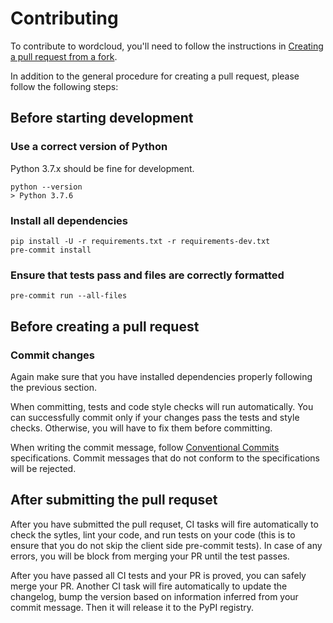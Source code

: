 # Contributing

To contribute to wordcloud, you'll need to follow the instructions in [Creating a pull request from a fork](https://help.github.com/en/github/collaborating-with-issues-and-pull-requests/creating-a-pull-request-from-a-fork).

In addition to the general procedure for creating a pull request, please follow the following steps:

## Before starting development

### Use a correct version of Python

Python 3.7.x should be fine for development.

```
python --version
> Python 3.7.6
```

### Install all dependencies

```
pip install -U -r requirements.txt -r requirements-dev.txt
pre-commit install
```

### Ensure that tests pass and files are correctly formatted

```
pre-commit run --all-files
```

## Before creating a pull request

### Commit changes

Again make sure that you have installed dependencies properly following the previous section.

When committing, tests and code style checks will run automatically.
You can successfully commit only if your changes pass the tests and style checks.
Otherwise, you will have to fix them before committing.

When writing the commit message, follow [Conventional Commits](https://www.conventionalcommits.org/en/v1.0.0/#summary) specifications.
Commit messages that do not conform to the specifications will be rejected.

## After submitting the pull requset

After you have submitted the pull requset, CI tasks will fire automatically to check the sytles, lint your code, and run tests on your code (this is to ensure that you do not skip the client side pre-commit tests). In case of any errors, you will be block from merging your PR until the test passes.

After you have passed all CI tests and your PR is proved, you can safely merge your PR. Another CI task will fire automatically to update the changelog, bump the version based on information inferred from your commit message. Then it will release it to the PyPI registry.
